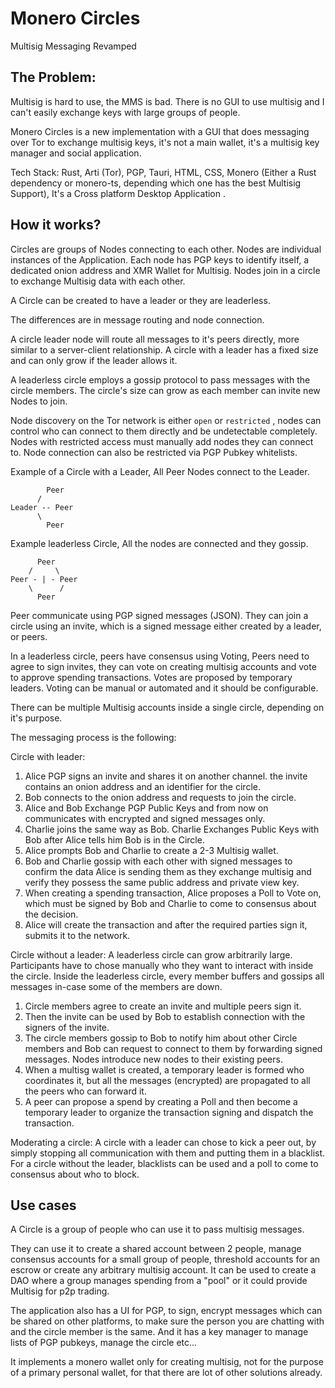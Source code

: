 # Monero Circles
Multisig Messaging Revamped

## The Problem:
Multisig is hard to use, the MMS is bad. There is no GUI to use multisig and I can't easily exchange keys with large groups of people.

Monero Circles is a new implementation with a GUI that does messaging over Tor to exchange multisig keys, it's not a main wallet, it's a multisig key manager and social application.

Tech Stack: Rust, Arti (Tor), PGP, Tauri, HTML, CSS, Monero (Either a Rust dependency or monero-ts, depending which one has the best Multisig Support), 
It's a Cross platform Desktop Application .


## How it works?

Circles are groups of Nodes connecting to each other. 
Nodes are individual instances of the Application.
Each node has PGP keys to identify itself, a dedicated onion address and XMR Wallet for Multisig.
Nodes join in a circle to exchange Multisig data with each other.

A Circle can be created to have a leader or they are leaderless.

The differences are in message routing and node connection.

A circle leader node will route all messages to it's peers directly, more similar to a server-client relationship. A circle with a leader has a fixed size and can only grow if the leader allows it.

A leaderless circle employs a gossip protocol to pass messages with the circle members. The circle's size can grow as each member can invite new Nodes to join.

Node discovery on the Tor network is either `open` or `restricted` , nodes can control who can connect to them directly and be undetectable completely. Nodes with restricted access must manually add nodes they can connect to.
Node connection can also be restricted via PGP Pubkey whitelists.

Example of a Circle with a Leader, All Peer Nodes connect to the Leader.

```
        Peer
      /
Leader -- Peer
      \     
        Peer

```

Example leaderless Circle, All the nodes are connected and they gossip.

```
      Peer
    /     \
Peer - | - Peer
    \      /
      Peer 
```


Peer communicate using PGP signed messages (JSON). They can join a circle using an invite, which is a signed message either created by a leader, or peers.

In a leaderless circle, peers have consensus using Voting, Peers need to agree to sign invites, they can vote on creating multisig accounts and vote to approve spending transactions. Votes are proposed by temporary leaders.
Voting can be manual or automated and it should be configurable.

There can be multiple Multisig accounts inside a single circle, depending on it's purpose.

The messaging process is the following:

Circle with leader:

1. Alice PGP signs an invite and shares it on another channel. the invite contains an onion address and an identifier for the circle.
2. Bob connects to the onion address and requests to join the circle.
3. Alice and Bob Exchange PGP Public Keys and from now on communicates with encrypted and signed messages only.
4. Charlie joins the same way as Bob. Charlie Exchanges Public Keys with Bob after Alice tells him Bob is in the Circle.
5. Alice prompts Bob and Charlie to create a 2-3 Multisig wallet.
6. Bob and Charlie gossip with each other with signed messages to confirm the data Alice is sending them as they exchange multisig and verify they possess the same public address and private view key.
7. When creating a spending transaction, Alice proposes a Poll to Vote on, which must be signed by Bob and Charlie to come to consensus about the decision.
8. Alice will create the transaction and after the required parties sign it, submits it to the network.


Circle without a leader:
A leaderless circle can grow arbitrarily large. Participants have to chose manually who they want to interact with inside the circle. Inside the leaderless circle, every member buffers and gossips all messages in-case some of the members are down.

1. Circle members agree to create an invite and multiple peers sign it.
2. Then the invite can be used by Bob to establish connection with the signers of the invite.
3. The circle members gossip to Bob to notify him about other Circle members and Bob can request to connect to them by forwarding signed messages. Nodes introduce new nodes to their existing peers.
4. When a multisg wallet is created, a temporary leader is formed who coordinates it, but all the messages (encrypted) are propagated to all the peers who can forward it. 
5. A peer can propose a spend by creating a Poll and then become a temporary leader to organize the transaction signing and dispatch the transaction.

Moderating a circle:
A circle with a leader can chose to kick a peer out, by simply stopping all communication with them and putting them in a blacklist.
For a circle without the leader, blacklists can be used and a poll to come to consensus about who to block.


## Use cases

A Circle is a group of people who can use it to pass multisig messages.

They can use it to create a shared account between 2 people, manage consensus accounts for a small group of people, threshold accounts for an escrow or create any arbitrary multisig account.
It can be used to create a DAO where a group manages spending from a "pool" or it could provide Multisig for p2p trading.

The application also has a UI for PGP, to sign, encrypt messages which can be shared on other platforms, to make sure the person you are chatting with and the circle member is the same.
And it has a key manager to manage lists of PGP pubkeys, manage the circle etc...

It implements a monero wallet only for creating multisig, not for the purpose of a primary personal wallet, for that there are lot of other solutions already.